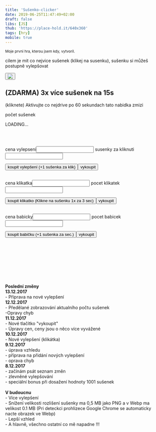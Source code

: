 ```yaml
---
title: 'Sušenko-clicker'
date: 2019-06-25T11:47:49+02:00
draft: false
libs: [JS]
thub: 'https://place-hold.it/640x360'
tags: [hry]
mobile: true
---
```


<link rel="stylesheet" type="text/css" href="cookiegame.css">
<small>Moje prvni hra, kterou jsem kdy, vytvoril.</small>

<p>cilem je mit co nejvice sušenek (klikej na susenku), sušenku si můžeš postupně vylepšovat</p>

<button class="susenka" onclick="kliknul()" id="susenka"><img src="cookieold.png"></button>
<br>

<div class="bonus" id="bonus" onclick="desetkrat()">

<h2 >(ZDARMA) 3x více sušenek na 15s</h2>
<p>(kliknete) Aktivujte co nejdrive po 60 sekundach tato nabidka zmizi</p>

</div>
<p>počet sušenek</p>
<div class="kolemtextsusky">
<p id="textsusky" class="textsusky">LOADING...</p><br>
</div>
<br>
<form name="klik">

cena vylepseni<input class="vetsi" type="text" name="cena">
susenky za kliknuti<input class="pocet" type="text" name="pocet">
<br>

</form>

<button onclick="vylepsi()">koupit vylepšení (+1 sušenka za klik)</button><button onclick="vykup()">vykoupit</button><br><br>

<form name="klikatk">
cena klikatka<input class="vetsi" type="text" name="cena"> 
pocet klikatek<input class="pocet" type="text" name="pocet"> 
</form>

<button onclick="kupK()">koupit klikatko (Klikne na sušenku 1x za 3 sec)</button><button onclick="vykupK()">vykoupit</button><br><br>

<form name="bab">
cena babicky<input class="vetsi" type="text" name="cena">
pocet babicek<input class="pocet" type="text" name="pocet"> 
</form>

<button onclick="kupB()">koupit babičku (+1 sušenka za sec.)</button><button onclick="vykupB()">vykoupit</button><br>

<script type="text/javascript" src="cookiegam.js"></script>

<br><br><br><br><br><br><br>

<p><b>Poslední změny<br></b>
<!--<b> x.12.2017 </b><br>-  <br>-->
<b> 13.12.2017 </b><br>- Příprava na nové vylepšení  <br>
<b> 12.12.2017 </b><br>- Předělané zobrazování aktualního počtu sušenek<br>-Opravy chyb  <br>
<b> 11.12.2017 </b><br>- Nové tlačítko "vykoupit"<br>- Úpravy cen, ceny jsou o něco více vyvážené <br>
<b> 10.12.2017 </b><br>- Nové vylepšení (klikátka) <br>
<b> 9.12.2017 </b><br>- úprava vzhledu <br>- příprava na přidání nových vylepšení <br>- oprava chyb<br> 
<b> 8.12.2017 </b><br>- začínám psát seznam změn<br>- zlevněné vylepšování <br>- speciální bonus při dosažení hodnoty 1001 sušenek  <br><br>
<b>V budoucnu</b> <br>- Více vylepšení <br>- Snížení velikosti rozlišení sušenky ma 0,5 MB jako PNG a v Webp ma velikost 0.1 MB (Pri deteckci prohlizece Google Chrome se automaticky nacte obrazek ve Webp) <br>- Lepší vzhled <br>- A hlavně, všechno ostatní co mě napadne !!!</p>
